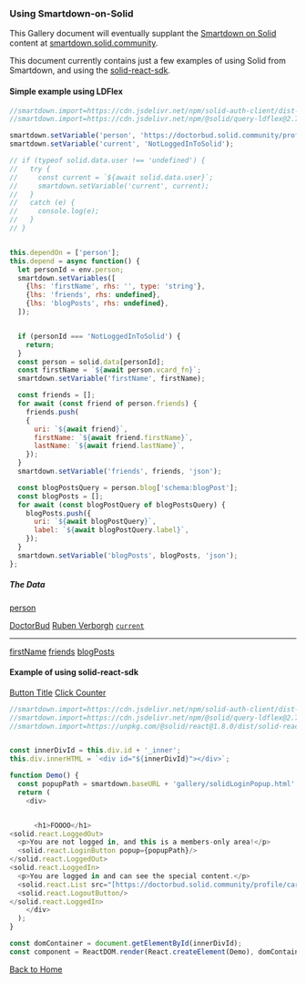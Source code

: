 ### Using Smartdown-on-Solid

This Gallery document will eventually supplant the [Smartdown on Solid](https://smartdown.solid.community/public/smartdown/) content at [smartdown.solid.community](https://smartdown.solid.community/public/).

This document currently contains just a few examples of using Solid from Smartdown, and using the [solid-react-sdk](https://github.com/inrupt/solid-react-sdk).


#### Simple example using LDFlex


```javascript /playable/autoplay
//smartdown.import=https://cdn.jsdelivr.net/npm/solid-auth-client/dist-lib/solid-auth-client.bundle.js
//smartdown.import=https://cdn.jsdelivr.net/npm/@solid/query-ldflex@2.7.0/dist/solid-query-ldflex.bundle.js

smartdown.setVariable('person', 'https://doctorbud.solid.community/profile/card#me');
smartdown.setVariable('current', 'NotLoggedInToSolid');

// if (typeof solid.data.user !== 'undefined') {
//   try {
//     const current = `${await solid.data.user}`;
//     smartdown.setVariable('current', current);
//   }
//   catch (e) {
//     console.log(e);
//   }
// }


this.dependOn = ['person'];
this.depend = async function() {
  let personId = env.person;
  smartdown.setVariables([
    {lhs: 'firstName', rhs: '', type: 'string'},
    {lhs: 'friends', rhs: undefined},
    {lhs: 'blogPosts', rhs: undefined},
  ]);


  if (personId === 'NotLoggedInToSolid') {
    return;
  }
  const person = solid.data[personId];
  const firstName = `${await person.vcard_fn}`;
  smartdown.setVariable('firstName', firstName);

  const friends = [];
  for await (const friend of person.friends) {
    friends.push(
    {
      uri: `${await friend}`,
      firstName: `${await friend.firstName}`,
      lastName: `${await friend.lastName}`,
    });
  }
  smartdown.setVariable('friends', friends, 'json');

  const blogPostsQuery = person.blog['schema:blogPost'];
  const blogPosts = [];
  for await (const blogPostQuery of blogPostsQuery) {
    blogPosts.push({
      uri: `${await blogPostQuery}`,
      label: `${await blogPostQuery.label}`,
    });
  }
  smartdown.setVariable('blogPosts', blogPosts, 'json');
};
```


##### The Data

[person](:?person|text)

[DoctorBud](:=person='https://doctorbud.solid.community/profile/card#me')
[Ruben Verborgh](:=person='https://ruben.verborgh.org/profile/#me')
[`current`](:=person=current)

---

[firstName](:!firstName)
[friends](:!friends)
[blogPosts](:!blogPosts)




#### Example of using solid-react-sdk

[Button Title](:?RJBTITLE)
[Click Counter](:!RJBCOUNTER)

```javascript /react/playable/cautoplay/debug
//smartdown.import=https://cdn.jsdelivr.net/npm/solid-auth-client/dist-lib/solid-auth-client.bundle.js
//smartdown.import=https://cdn.jsdelivr.net/npm/@solid/query-ldflex@2.7.0/dist/solid-query-ldflex.bundle.js
//smartdown.import=https://unpkg.com/@solid/react@1.8.0/dist/solid-react.js


const innerDivId = this.div.id + '_inner';
this.div.innerHTML = `<div id="${innerDivId}"></div>`;

function Demo() {
  const popupPath = smartdown.baseURL + 'gallery/solidLoginPopup.html';
  return (
    <div>


      <h1>FOOOO</h1>
<solid.react.LoggedOut>
  <p>You are not logged in, and this is a members-only area!</p>
  <solid.react.LoginButton popup={popupPath}/>
</solid.react.LoggedOut>
<solid.react.LoggedIn>
  <p>You are logged in and can see the special content.</p>
  <solid.react.List src="[https://doctorbud.solid.community/profile/card#me].friends.firstName"/>
  <solid.react.LogoutButton/>
</solid.react.LoggedIn>
    </div>
  );
}

const domContainer = document.getElementById(innerDivId);
const component = ReactDOM.render(React.createElement(Demo), domContainer);

```



[Back to Home](:@Home)
